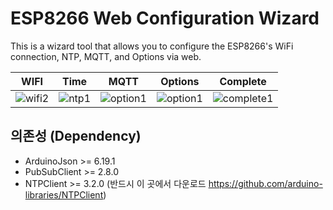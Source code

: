 # ESP8266 Web Configuration Wizard
 This is a wizard tool that allows you to configure the ESP8266's WiFi connection, NTP, MQTT, and Options via web.
 
 |WIFI|Time|MQTT|Options|Complete|
|:-:|:-:|:-:|:-:|:-:|
![wifi2](https://user-images.githubusercontent.com/3121298/157904306-68c29354-6f59-4c36-a6b0-4c9376704968.jpg)|![ntp1](https://user-images.githubusercontent.com/3121298/157904299-d489375a-4fcc-43c2-9a23-a7799298a8b5.jpg)|![option1](https://user-images.githubusercontent.com/3121298/157904312-26e349e5-b4c0-417b-823d-69019344f2fe.jpg)|![option1](https://user-images.githubusercontent.com/3121298/157904312-26e349e5-b4c0-417b-823d-69019344f2fe.jpg)|![complete1](https://user-images.githubusercontent.com/3121298/157904310-fe0a84ed-0654-4c36-b342-6ff7c5b99bad.jpg)|

## 의존성 (Dependency)
  * ArduinoJson >= 6.19.1 
  * PubSubClient >= 2.8.0
  * NTPClient >= 3.2.0 (반드시 이 곳에서 다운로드 https://github.com/arduino-libraries/NTPClient)


